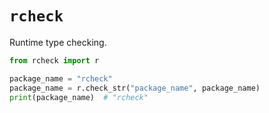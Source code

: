 # `rcheck`

Runtime type checking.

```py
from rcheck import r

package_name = "rcheck"
package_name = r.check_str("package_name", package_name)
print(package_name)  # "rcheck"
```
